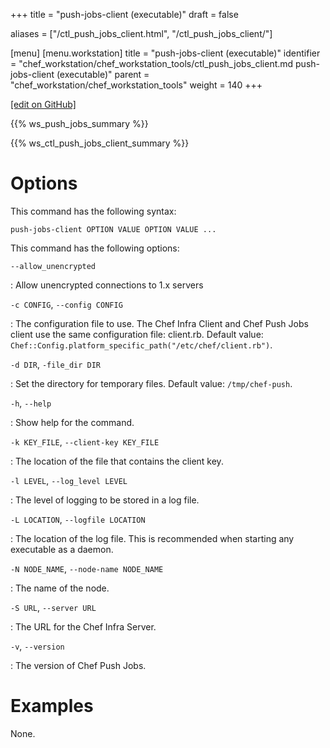 +++
title = "push-jobs-client (executable)"
draft = false

aliases = ["/ctl_push_jobs_client.html", "/ctl_push_jobs_client/"]

[menu]
  [menu.workstation]
    title = "push-jobs-client (executable)"
    identifier = "chef_workstation/chef_workstation_tools/ctl_push_jobs_client.md push-jobs-client (executable)"
    parent = "chef_workstation/chef_workstation_tools"
    weight = 140
+++    

[\[edit on GitHub\]](https://github.com/chef/chef-workstation/blob/master/www/content/workstation/ctl_push_jobs_client.md)

{{% ws_push_jobs_summary %}}

{{% ws_ctl_push_jobs_client_summary %}}

Options
=======

This command has the following syntax:

    push-jobs-client OPTION VALUE OPTION VALUE ...

This command has the following options:

`--allow_unencrypted`

:   Allow unencrypted connections to 1.x servers

`-c CONFIG`, `--config CONFIG`

:   The configuration file to use. The Chef Infra Client and Chef Push
    Jobs client use the same configuration file: client.rb. Default
    value: `Chef::Config.platform_specific_path("/etc/chef/client.rb")`.

`-d DIR`, `-file_dir DIR`

:   Set the directory for temporary files. Default value:
    `/tmp/chef-push`.

`-h`, `--help`

:   Show help for the command.

`-k KEY_FILE`, `--client-key KEY_FILE`

:   The location of the file that contains the client key.

`-l LEVEL`, `--log_level LEVEL`

:   The level of logging to be stored in a log file.

`-L LOCATION`, `--logfile LOCATION`

:   The location of the log file. This is recommended when starting any
    executable as a daemon.

`-N NODE_NAME`, `--node-name NODE_NAME`

:   The name of the node.

`-S URL`, `--server URL`

:   The URL for the Chef Infra Server.

`-v`, `--version`

:   The version of Chef Push Jobs.

Examples
========

None.
